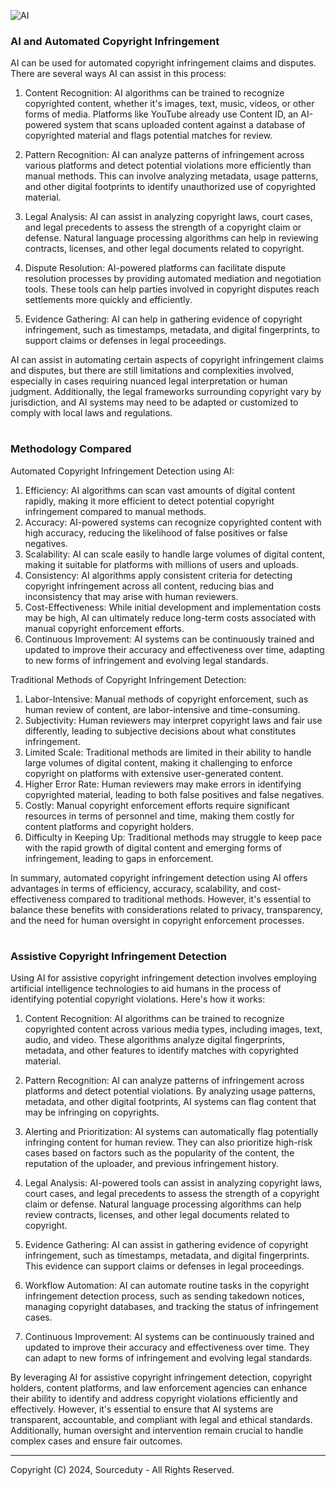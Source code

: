![AI](https://github.com/sourceduty/Copyright_AI/assets/123030236/f895aaa5-4ae9-4bc8-b2a4-c0d10f90accb)

### AI and Automated Copyright Infringement

AI can be used for automated copyright infringement claims and disputes. There are several ways AI can assist in this process:

1. Content Recognition: AI algorithms can be trained to recognize copyrighted content, whether it's images, text, music, videos, or other forms of media. Platforms like YouTube already use Content ID, an AI-powered system that scans uploaded content against a database of copyrighted material and flags potential matches for review.

2. Pattern Recognition: AI can analyze patterns of infringement across various platforms and detect potential violations more efficiently than manual methods. This can involve analyzing metadata, usage patterns, and other digital footprints to identify unauthorized use of copyrighted material.

3. Legal Analysis: AI can assist in analyzing copyright laws, court cases, and legal precedents to assess the strength of a copyright claim or defense. Natural language processing algorithms can help in reviewing contracts, licenses, and other legal documents related to copyright.

4. Dispute Resolution: AI-powered platforms can facilitate dispute resolution processes by providing automated mediation and negotiation tools. These tools can help parties involved in copyright disputes reach settlements more quickly and efficiently.

5. Evidence Gathering: AI can help in gathering evidence of copyright infringement, such as timestamps, metadata, and digital fingerprints, to support claims or defenses in legal proceedings.

AI can assist in automating certain aspects of copyright infringement claims and disputes, but there are still limitations and complexities involved, especially in cases requiring nuanced legal interpretation or human judgment. Additionally, the legal frameworks surrounding copyright vary by jurisdiction, and AI systems may need to be adapted or customized to comply with local laws and regulations.

#
### Methodology Compared

Automated Copyright Infringement Detection using AI:

1. Efficiency: AI algorithms can scan vast amounts of digital content rapidly, making it more efficient to detect potential copyright infringement compared to manual methods.
2. Accuracy: AI-powered systems can recognize copyrighted content with high accuracy, reducing the likelihood of false positives or false negatives.
3. Scalability: AI can scale easily to handle large volumes of digital content, making it suitable for platforms with millions of users and uploads.
4. Consistency: AI algorithms apply consistent criteria for detecting copyright infringement across all content, reducing bias and inconsistency that may arise with human reviewers.
5. Cost-Effectiveness: While initial development and implementation costs may be high, AI can ultimately reduce long-term costs associated with manual copyright enforcement efforts.
6. Continuous Improvement: AI systems can be continuously trained and updated to improve their accuracy and effectiveness over time, adapting to new forms of infringement and evolving legal standards.

Traditional Methods of Copyright Infringement Detection:

1. Labor-Intensive: Manual methods of copyright enforcement, such as human review of content, are labor-intensive and time-consuming.
2. Subjectivity: Human reviewers may interpret copyright laws and fair use differently, leading to subjective decisions about what constitutes infringement.
3. Limited Scale: Traditional methods are limited in their ability to handle large volumes of digital content, making it challenging to enforce copyright on platforms with extensive user-generated content.
4. Higher Error Rate: Human reviewers may make errors in identifying copyrighted material, leading to both false positives and false negatives.
5. Costly: Manual copyright enforcement efforts require significant resources in terms of personnel and time, making them costly for content platforms and copyright holders.
6. Difficulty in Keeping Up: Traditional methods may struggle to keep pace with the rapid growth of digital content and emerging forms of infringement, leading to gaps in enforcement.

In summary, automated copyright infringement detection using AI offers advantages in terms of efficiency, accuracy, scalability, and cost-effectiveness compared to traditional methods. However, it's essential to balance these benefits with considerations related to privacy, transparency, and the need for human oversight in copyright enforcement processes.

#
### Assistive Copyright Infringement Detection

Using AI for assistive copyright infringement detection involves employing artificial intelligence technologies to aid humans in the process of identifying potential copyright violations. Here's how it works:

1. Content Recognition: AI algorithms can be trained to recognize copyrighted content across various media types, including images, text, audio, and video. These algorithms analyze digital fingerprints, metadata, and other features to identify matches with copyrighted material.

2. Pattern Recognition: AI can analyze patterns of infringement across platforms and detect potential violations. By analyzing usage patterns, metadata, and other digital footprints, AI systems can flag content that may be infringing on copyrights.

3. Alerting and Prioritization: AI systems can automatically flag potentially infringing content for human review. They can also prioritize high-risk cases based on factors such as the popularity of the content, the reputation of the uploader, and previous infringement history.

4. Legal Analysis: AI-powered tools can assist in analyzing copyright laws, court cases, and legal precedents to assess the strength of a copyright claim or defense. Natural language processing algorithms can help review contracts, licenses, and other legal documents related to copyright.

5. Evidence Gathering: AI can assist in gathering evidence of copyright infringement, such as timestamps, metadata, and digital fingerprints. This evidence can support claims or defenses in legal proceedings.

6. Workflow Automation: AI can automate routine tasks in the copyright infringement detection process, such as sending takedown notices, managing copyright databases, and tracking the status of infringement cases.

7. Continuous Improvement: AI systems can be continuously trained and updated to improve their accuracy and effectiveness over time. They can adapt to new forms of infringement and evolving legal standards.

By leveraging AI for assistive copyright infringement detection, copyright holders, content platforms, and law enforcement agencies can enhance their ability to identify and address copyright violations efficiently and effectively. However, it's essential to ensure that AI systems are transparent, accountable, and compliant with legal and ethical standards. Additionally, human oversight and intervention remain crucial to handle complex cases and ensure fair outcomes.

***
Copyright (C) 2024, Sourceduty - All Rights Reserved.
